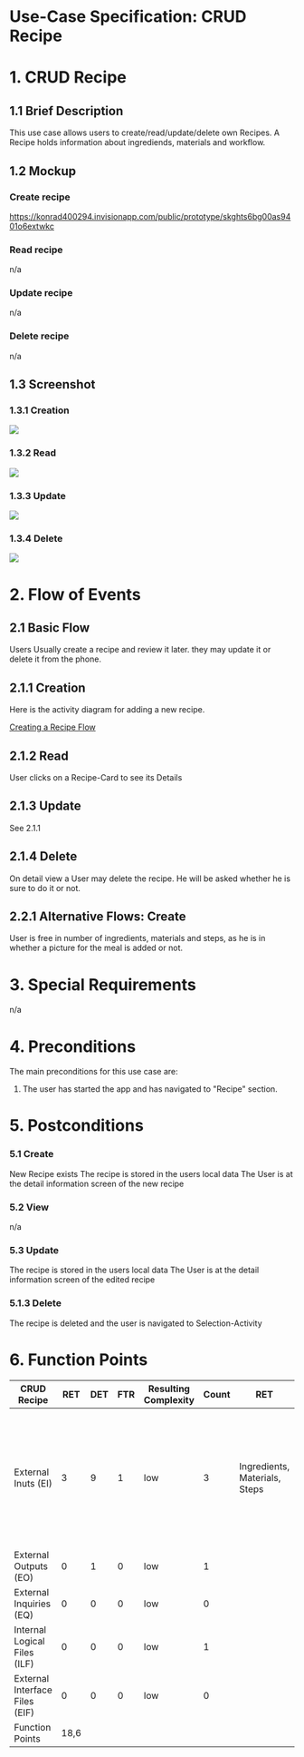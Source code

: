 # Use-Case Specification: CRUD Recipe

# 1. CRUD Recipe

## 1.1 Brief Description
This use case allows users to create/read/update/delete own Recipes.
A Recipe holds information about ingrediends, materials and workflow.

## 1.2 Mockup
### Create recipe
https://konrad400294.invisionapp.com/public/prototype/skghts6bg00as9401o6extwkc
### Read recipe
n/a
### Update recipe
n/a
### Delete recipe
n/a


## 1.3 Screenshot

### 1.3.1 Creation
<img src="..\App-Screenshots\NewRecipe.PNG">

### 1.3.2 Read
<img src="..\App-Screenshots\View-API.PNG">

### 1.3.3 Update
<img src="..\App-Screenshots\Editing.PNG">

### 1.3.4 Delete
<img src="..\App-Screenshots\Deletion.PNG">

# 2. Flow of Events

## 2.1 Basic Flow
Users Usually create a recipe and review it later. they may update it or delete it from the phone.

## 2.1.1 Creation
Here is the activity diagram for adding a new recipe.

<a href="https://viewer.diagrams.net/?highlight=0000ff&edit=_blank&layers=1&nav=1&title=createrecipe.drawio#Uhttps%3A%2F%2Fraw.githubusercontent.com%2FJanPfenning%2FMood4Food_Doc%2Fmain%2Fembedded-files%2Fcreaterecipe.drawio">Creating a Recipe Flow</a></p>

## 2.1.2 Read
User clicks on a Recipe-Card to see its Details

## 2.1.3 Update
See 2.1.1

## 2.1.4 Delete
On detail view a User may delete the recipe. He will be asked whether he is sure to do it or not.

## 2.2.1 Alternative Flows: Create
User is free in number of ingredients, materials and steps, as he is in whether a picture for the meal is added or not.

# 3. Special Requirements
n/a

# 4. Preconditions
The main preconditions for this use case are:

 1. The user has started the app and has navigated to "Recipe" section.

# 5. Postconditions

### 5.1 Create
New Recipe exists
The recipe is stored in the users local data
The User is at the detail information screen of the new recipe

### 5.2 View
n/a

### 5.3 Update
The recipe is stored in the users local data
The User is at the detail information screen of the edited recipe

### 5.1.3 Delete
The recipe is deleted and the user is navigated to Selection-Activity

# 6. Function Points
| CRUD Recipe                    | RET  | DET | FTR | Resulting Complexity | Count | RET                           | DET                                                                                                     | FTR    |
|--------------------------------|------|-----|-----|----------------------|-------|-------------------------------|---------------------------------------------------------------------------------------------------------|--------|
| External Inuts (EI)            | 3    | 9   | 1   | low                  | 3     | Ingredients, Materials, Steps | Name, Image, Ingredient Amount, Ingredient Name, Material, Step, Save, Cancel, Add Image, Delete Button | Recipe |
| External Outputs (EO)          | 0    | 1   | 0   | low                  | 1     |                               | Confirmation message                                                                                    | -      |
| External Inquiries (EQ)        | 0    | 0   | 0   | low                  | 0     |                               |                                                                                                         |        |
| Internal Logical Files (ILF)   | 0    | 0   | 0   | low                  | 1     |                               |                                                                                                         | Recipe |
| External Interface Files (EIF) | 0    | 0   | 0   | low                  | 0     |                               |                                                                                                         |        |
| Function Points                | 18,6 |